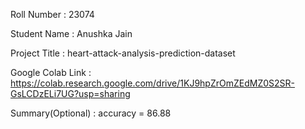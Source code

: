 Roll Number       :   23074 

Student Name      :   Anushka Jain

Project Title     :   heart-attack-analysis-prediction-dataset

Google Colab Link :   https://colab.research.google.com/drive/1KJ9hpZrOmZEdMZ0S2SR-GsLCDzELi7UG?usp=sharing 

Summary(Optional) :   accuracy = 86.88
